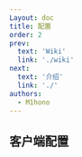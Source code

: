 ```yaml
---
Layout: doc
title: 配置
order: 2
prev:
  text: 'Wiki'
  link: './wiki'
next:
  text: '介绍'
  link: './'
authors:
  - M1hono
---
```


## 客户端配置